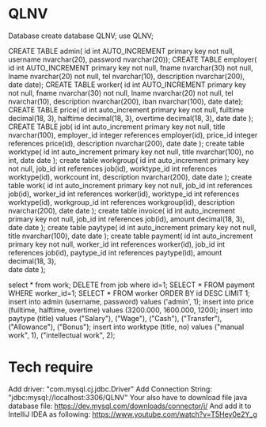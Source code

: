 # QLNV
Database
create database QLNV;
use QLNV;


CREATE TABLE admin(
	id int AUTO_INCREMENT primary key not null, 
	username nvarchar(20), 
	password nvarchar(20));
CREATE TABLE employer(
	id int AUTO_INCREMENT primary key not null, 
    fname nvarchar(30) not null, 
    lname nvarchar(20) not null,
    tel nvarchar(10),
    description nvarchar(200),
    date date);
CREATE TABLE worker(
	id int AUTO_INCREMENT primary key not null, 
    fname nvarchar(30) not null, 
    lname nvarchar(20) not null,
    tel nvarchar(10),
    description nvarchar(200),
    iban nvarchar(100), 
    date date);
CREATE TABLE price(
	id int auto_increment primary key not null,
    fulltime decimal(18, 3),
    halftime decimal(18, 3),
    overtime decimal(18, 3),
    date date
);
CREATE TABLE job(
	id int auto_increment primary key not null,
    title nvarchar(100),
    employer_id integer references employer(id),
    price_id integer references price(id),
    description nvarchar(200),
	date date
);
create table worktype(
	id int auto_increment primary key not null,
    title nvarchar(100),
    no int,
    date date
);
create table workgroup(
	id int auto_increment primary key not null,
    job_id int references job(id),
    worktype_id int references worktype(id),
    workcount int,
    description nvarchar(200),
    date date
);
create table work(
	id int auto_increment primary key not null,
    job_id int references job(id),
    worker_id int references worker(id),
    worktype_id int references worktype(id),
    workgroup_id int references workgroup(id),
    description nvarchar(200),
    date date
);
create table invoice(
	id int auto_increment primary key not null,
    job_id int references job(id),
    amount decimal(18, 3),	
    date date
);
create table paytype(
	id int auto_increment primary key not null,
    title nvarchar(100),
    date date
);
create table payment(
	id int auto_increment primary key not null,
    worker_id int references worker(id),
    job_id int references job(id),
    paytype_id int references paytype(id),
    amount decimal(18, 3),	
    date date
);

select * from work;
DELETE from job where id=1;
SELECT * FROM payment WHERE worker_id=1;
SELECT * FROM worker ORDER BY id DESC LIMIT 1;
insert into admin (username, password) values ('admin', 1);
insert into price (fulltime, halftime, overtime) values (3200.000, 1600.000, 1200);
insert into paytype (title) values ("Salary"), ("Wage"), ("Cash"), ("Transfer"), ("Allowance"), ("Bonus");
insert into worktype (title, no) values ("manual work", 1), ("intellectual work", 2);


# Tech require
Add driver: "com.mysql.cj.jdbc.Driver"
Add Connection String: "jdbc:mysql://localhost:3306/QLNV"
Your also have to download file java database file: https://dev.mysql.com/downloads/connector/j/
And add it to IntelliJ IDEA as following: https://www.youtube.com/watch?v=T5Hey0e2Y_g
